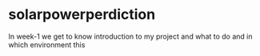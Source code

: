 # solarpowerperdiction
In week-1 we get to know introduction to my project and what to do and in which environment this 
